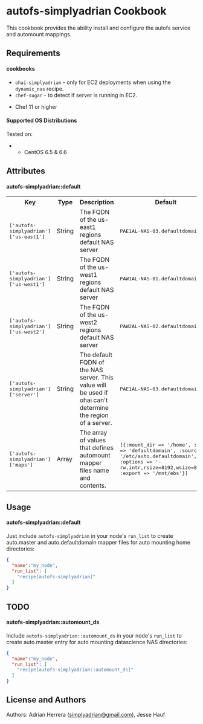 autofs-simplyadrian Cookbook
=======================
This cookbook provides the ability install and configure the autofs service and automount mappings.

Requirements
------------

#### cookbooks
- `ohai-simplyadrian` - only for EC2 deployments when using the `dynamic_nas` recipe.
- `chef-sugar` - to detect if server is running in EC2.

* Chef 11 or higher

#### Supported OS Distributions
Tested on:

* * CentOS 6.5 & 6.6

Attributes
----------

#### autofs-simplyadrian::default
<table>
  <tr>
    <th>Key</th>
    <th>Type</th>
    <th>Description</th>
    <th>Default</th>
  </tr>
  <tr>
    <td><tt>['autofs-simplyadrian']['us-east1']</tt></td>
    <td>String</td>
    <td>The FQDN of the us-east1 regions default NAS server</td>
    <td><tt>PAE1AL-NAS-03.defaultdomain.com</tt></td>
  </tr>
  <tr>
    <td><tt>['autofs-simplyadrian']['us-west1']</tt></td>
    <td>String</td>
    <td>The FQDN of the us-west1 regions default NAS server</td>
    <td><tt>PAW1AL-NAS-01.defaultdomain.com</tt></td>
  </tr>
  <tr>
    <td><tt>['autofs-simplyadrian']['us-west2']</tt></td>
    <td>String</td>
    <td>The FQDN of the us-west2 regions default NAS server</td>
    <td><tt>PAW2AL-NAS-02.defaultdomain.com</tt></td>
  </tr>
  <tr>
    <td><tt>['autofs-simplyadrian']['server']</tt></td>
    <td>String</td>
    <td>The default FQDN of the NAS server. This value will be used if ohai can't determine the region of a server.</td>
    <td><tt>PAE1AL-NAS-03.defaultdomain.com</tt></td>
  </tr>
  <tr>
    <td><tt>['autofs-simplyadrian']['maps']</tt></td>
    <td>Array</td>
    <td>The array of values that defines automount mapper files name and contents.</td>
    <td><tt>[{:mount_dir => '/home',
                    :key => 'defaultdomain',
                    :source => '/etc/auto.defaultdomain',
                    :options => '-rw,intr,rsize=8192,wsize=8192',
                    :export => '/mnt/ebs'}]</tt></td>
  </tr>
</table>

Usage
-----
#### autofs-simplyadrian::default

Just include `autofs-simplyadrian` in your node's `run_list` to create auto.master and auto.defaultdomain mapper files for auto
mounting home directories:

```json
{
  "name":"my_node",
  "run_list": [
    "recipe[autofs-simplyadrian]"
  ]
}
```

TODO
----
#### autofs-simplyadrian::automount_ds

Include `autofs-simplyadrian::automount_ds` in your node's `run_list` to create auto.master entry for auto mounting datascience
NAS directories:

```json
{
  "name":"my_node",
  "run_list": [
    "recipe[autofs-simplyadrian::automount_ds]"
  ]
}
```

License and Authors
-------------------
Authors: Adrian Herrera (<simplyadrian@gmail.com>), Jesse Hauf
